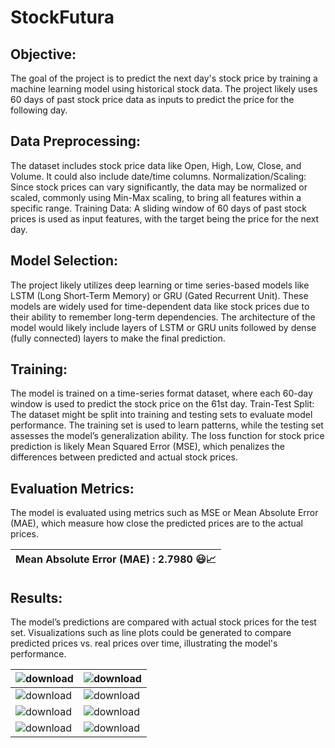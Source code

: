 # StockFutura

## Objective:
The goal of the project is to predict the next day's stock price by training a machine learning model using historical stock data. The project likely uses 60 days of past stock price data as inputs to predict the price for the following day.

## Data Preprocessing:
The dataset includes stock price data like Open, High, Low, Close, and Volume. It could also include date/time columns.
Normalization/Scaling: Since stock prices can vary significantly, the data may be normalized or scaled, commonly using Min-Max scaling, to bring all features within a specific range.
Training Data: A sliding window of 60 days of past stock prices is used as input features, with the target being the price for the next day.

## Model Selection:
The project likely utilizes deep learning or time series-based models like LSTM (Long Short-Term Memory) or GRU (Gated Recurrent Unit). These models are widely used for time-dependent data like stock prices due to their ability to remember long-term dependencies.
The architecture of the model would likely include layers of LSTM or GRU units followed by dense (fully connected) layers to make the final prediction.

## Training:
The model is trained on a time-series format dataset, where each 60-day window is used to predict the stock price on the 61st day.
Train-Test Split: The dataset might be split into training and testing sets to evaluate model performance. The training set is used to learn patterns, while the testing set assesses the model’s generalization ability.
The loss function for stock price prediction is likely Mean Squared Error (MSE), which penalizes the differences between predicted and actual stock prices.

## Evaluation Metrics:
The model is evaluated using metrics such as MSE or Mean Absolute Error (MAE), which measure how close the predicted prices are to the actual prices.

|Mean Absolute Error (MAE) : 2.7980 😃📈|
|-|

## Results:
The model’s predictions are compared with actual stock prices for the test set. Visualizations such as line plots could be generated to compare predicted prices vs. real prices over time, illustrating the model's performance.

| ![download](https://github.com/user-attachments/assets/97bf8ef7-911e-41a0-a10d-4f4330ed0111) | ![download](https://github.com/user-attachments/assets/e0eee574-502a-4f38-aa2a-86cfad2448f8) |
|-|-|
| ![download](https://github.com/user-attachments/assets/f3b83985-9f67-4d9c-b948-930b94f6f5af) | ![download](https://github.com/user-attachments/assets/a4186d78-d038-4ae0-afd0-0b31c0173e77) |
| ![download](https://github.com/user-attachments/assets/e62a283e-40ce-4886-9327-e983f2e53159) | ![download](https://github.com/user-attachments/assets/ce6e7b16-42ea-4d10-9283-733b5a4dc7e0) |
| ![download](https://github.com/user-attachments/assets/c33ba27b-e3af-49c8-93dc-372feca5a494) | ![download](https://github.com/user-attachments/assets/036e1e14-6bbd-4925-ad18-15e3c718ccc4) |
